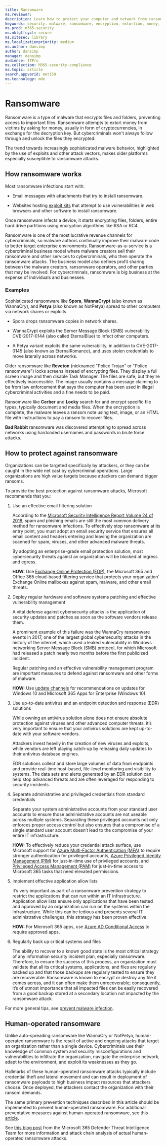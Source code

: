 ```yaml
---
title: Ransomware
ms.reviewer: 
description: Learn how to protect your computer and network from ransomware attacks, which can stop you from accessing your files.
keywords: security, malware, ransomware, encryption, extortion, money, key, infection, prevention, tips, WDSI, MMPC, Microsoft Malware Protection Center, ransomware-as-a-service, ransom, ransomware downloader, protection, prevention, solution, exploit kits, backup, Cerber, Locky, WannaCry, WannaCrypt, Petya, Spora
ms.prod: m365-security
ms.mktglfcycl: secure
ms.sitesec: library
ms.localizationpriority: medium
ms.author: dansimp
author: dansimp
manager: dansimp
audience: ITPro
ms.collection: M365-security-compliance
ms.topic: article
search.appverid: met150
ms.technology: mde
---
```

# Ransomware

Ransomware is a type of malware that encrypts files and folders, preventing access to important files. Ransomware attempts to extort money from victims by asking for money, usually in form of cryptocurrencies, in exchange for the decryption key. But cybercriminals won't always follow through and unlock the files they encrypted.  

The trend towards increasingly sophisticated malware behavior, highlighted by the use of exploits and other attack vectors, makes older platforms especially susceptible to ransomware attacks.

## How ransomware works

Most ransomware infections start with:

- Email messages with attachments that try to install ransomware.

- Websites hosting [exploit kits](exploits-malware.md) that attempt to use vulnerabilities in web browsers and other software to install ransomware.

Once ransomware infects a device, it starts encrypting files, folders, entire hard drive partitions using encryption algorithms like RSA or RC4.

Ransomware is one of the most lucrative revenue channels for cybercriminals, so malware authors continually improve their malware code to better target enterprise environments. Ransomware-as-a-service is a cybercriminal business model where malware creators sell their ransomware and other services to cybercriminals, who then operate the ransomware attacks. The business model also defines profit sharing between the malware creators, ransomware operators, and other parties that may be involved. For cybercriminals, ransomware is big business at the expense of individuals and businesses.

### Examples

Sophisticated ransomware like **Spora**, **WannaCrypt** (also known as WannaCry), and **Petya** (also known as NotPetya) spread to other computers via network shares or exploits.

- Spora drops ransomware copies in network shares.

- WannaCrypt exploits the Server Message Block (SMB) vulnerability CVE-2017-0144 (also called EternalBlue) to infect other computers. 

- A Petya variant exploits the same vulnerability, in addition to CVE-2017-0145 (also known as EternalRomance), and uses stolen credentials to move laterally across networks.

Older ransomware like **Reveton** (nicknamed "Police Trojan" or "Police ransomware") locks screens instead of encrypting files. They display a full screen image and then disable Task Manager. The files are safe, but they're effectively inaccessible. The image usually contains a message claiming to be from law enforcement that says the computer has been used in illegal cybercriminal activities and a fine needs to be paid.

Ransomware like **Cerber** and **Locky** search for and encrypt specific file types, typically document and media files. When the encryption is complete, the malware leaves a ransom note using text, image, or an HTML file with instructions to pay a ransom to recover files.

**Bad Rabbit** ransomware was discovered attempting to spread across networks using hardcoded usernames and passwords in brute force attacks.

## How to protect against ransomware

Organizations can be targeted specifically by attackers, or they can be caught in the wide net cast by cybercriminal operations. Large organizations are high value targets because attackers can demand bigger ransoms.

To provide the best protection against ransomware attacks, Microsoft recommends that you:

1. Use an effective email filtering solution

   According to the [Microsoft Security Intelligence Report Volume 24 of 2018](https://clouddamcdnprodep.azureedge.net/gdc/gdc09FrGq/original), spam and phishing emails are still the most common delivery method for ransomware infections. To effectively stop ransomware at its entry point, you must adopt an email security service that ensures all email content and headers entering and leaving the organization are scanned for spam, viruses, and other advanced malware threats. 

   By adopting an enterprise-grade email protection solution, most cybersecurity threats against an organization will be blocked at ingress and egress.

   **HOW:** Use [Exchange Online Protection (EOP)](/microsoft-365/security/office-365-security/exchange-online-protection-overview), the Microsoft 365 and Office 365 cloud-based filtering service that protects your organization' Exchange Online mailboxes against spam, malware, and other email threats. 

2. Deploy regular hardware and software systems patching and effective vulnerability management

   A vital defense against cybersecurity attacks is the application of security updates and patches as soon as the software vendors release them. 

   A prominent example of this failure was the WannaCry ransomware events in 2017, one of the largest global cybersecurity attacks in the history of the internet, which used a leaked vulnerability in Windows networking Server Message Block (SMB) protocol, for which Microsoft had released a patch nearly two months before the first publicized incident. 

   Regular patching and an effective vulnerability management program are important measures to defend against ransomware and other forms of malware.

   **HOW:** Use [update channels](/microsoft-365/enterprise/deploy-update-channels-examples) for recommendations on updates for Windows 10 and Microsoft 365 Apps for Enterprise (Windows 10).

3. Use up-to-date antivirus and an endpoint detection and response (EDR) solutions

   While owning an antivirus solution alone does not ensure absolute protection against viruses and other advanced computer threats, it’s very important to ensure that your antivirus solutions are kept up-to-date with your software vendors. 

   Attackers invest heavily in the creation of new viruses and exploits, while vendors are left playing catch-up by releasing daily updates to their antivirus database engines. 

   EDR solutions collect and store large volumes of data from endpoints and provide real-time host-based, file-level monitoring and visibility to systems. The data sets and alerts generated by an EDR solution can help stop advanced threats and are often leveraged for responding to security incidents.

4. Separate administrative and privileged credentials from standard credentials

   Separate your system administrative accounts from your standard user accounts to ensure those administrative accounts are not useable across multiple systems. Separating these privileged accounts not only enforces proper access control but also ensures that a compromise of a single standard user account doesn’t lead to the compromise of your entire IT infrastructure. 

   **HOW:** To effectively reduce your credential attack surface, use Microsoft support for [Azure Multi-Factor Authentication (MFA)](/azure/active-directory/authentication/concept-mfa-howitworks) to require stronger authentication for privileged accounts, [Azure Privileged Identity Management (PIM)](/azure/active-directory/privileged-identity-management/) for just-in-time use of privileged accounts, and [Privileged Access Management (PAM)](/microsoft-365/compliance/privileged-access-management-solution-overview) for just-in-time access to Microsoft 365 tasks that need elevated permissions.

5. Implement effective application allow lists

   It’s very important as part of a ransomware prevention strategy to restrict the applications that can run within an IT infrastructure. Application allow lists ensure only applications that have been tested and approved by an organization can run on the systems within the infrastructure. While this can be tedious and presents several IT administrative challenges, this strategy has been proven effective.

   **HOW:** For Microsoft 365 apps, use [Azure AD Conditional Access](azure/active-directory/conditional-access/app-based-conditional-access) to require approved apps.

6. Regularly back up critical systems and files

   The ability to recover to a known good state is the most critical strategy of any information security incident plan, especially ransomware. Therefore, to ensure the success of this process, an organization must validate that all its critical systems, applications, and files are regularly backed up and that those backups are regularly tested to ensure they are recoverable. Ransomware is known to encrypt or destroy any file it comes across, and it can often make them unrecoverable; consequently, it’s of utmost importance that all impacted files can be easily recovered from a good backup stored at a secondary location not impacted by the ransomware attack.
<!--

- Back up important files regularly. Use the 3-2-1 rule. Keep three backups of your data, on two different storage types, and at least one backup offsite.  

- Apply the latest updates to your operating systems and apps.

- Educate your employees so they can identify social engineering and spear-phishing attacks.

- [Controlled folder access](/microsoft-365/security/defender-endpoint/controlled-folders). It can stop ransomware from encrypting files and holding the files for ransom.

--> 

For more general tips, see [prevent malware infection](prevent-malware-infection.md).

## Human-operated ransomware

Unlike auto-spreading ransomware like WannaCry or NotPetya, human-operated ransomware is the result of active and ongoing attacks that target an organization rather than a single device. Cybercriminals use their knowledge of common system and security misconfigurations and vulnerabilities to infiltrate the organization, navigate the enterprise network, adapt to the environment, and exploit its weaknesses as they go.

Hallmarks of these human-operated ransomware attacks typically include credential theft and lateral movement and can result in deployment of ransomware payloads to high business impact resources that attackers choose. Once deployed, the attackers contact the organization with their ransom demands.

The same primary prevention techniques described in this article should be implemented to prevent human-operated ransomware. For additional preventative measures against human-operated ransomware, see this [article](/security/compass/human-operated-ransomware).

See [this blog post](https://www.microsoft.com/security/blog/2020/03/05/human-operated-ransomware-attacks-a-preventable-disaster/) from the Microsoft 365 Defender Threat Intelligence Team for more information and attack chain analysis of actual human-operated ransomware attacks.
